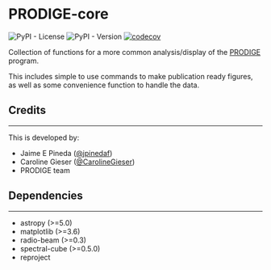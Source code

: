 # PRODIGE-core

![PyPI - License](https://img.shields.io/pypi/l/prodige_core?color=green)
![PyPI - Version](https://img.shields.io/pypi/v/prodige_core)
[![codecov](https://codecov.io/gh/NOEMA-PRODIGE/prodige-core/graph/badge.svg?token=OIQJYPIUO8)](https://codecov.io/gh/NOEMA-PRODIGE/prodige-core)

Collection of functions for a more common analysis/display of the [PRODIGE](NOEMA-PRODIGE.github.io) program.

This includes simple to use commands to make publication ready figures, as well as some convenience function to handle the data.

## Credits

---

This is developed by:

- Jaime E Pineda ([@jpinedaf](http://github.com/jpinedaf))
- Caroline Gieser ([@CarolineGieser](http://github.com/CarolineGieser))
- PRODIGE team

## Dependencies

---

- astropy (>=5.0)
- matplotlib (>=3.6)
- radio-beam (>=0.3)
- spectral-cube (>=0.5.0)
- reproject
